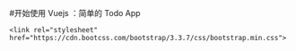 #开始使用 Vuejs ：简单的 Todo App

```
<link rel="stylesheet" href="https://cdn.bootcss.com/bootstrap/3.3.7/css/bootstrap.min.css">


```